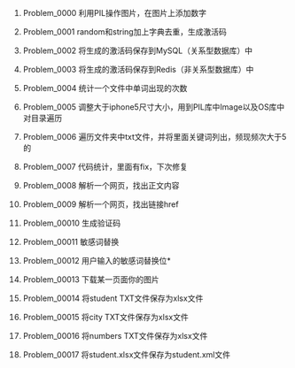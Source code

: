 1. Problem_0000    利用PIL操作图片，在图片上添加数字

2. Problem_0001    random和string加上字典去重，生成激活码 

3. Problem_0002    将生成的激活码保存到MySQL（关系型数据库）中

4. Problem_0003    将生成的激活码保存到Redis（非关系型数据库）中

5. Problem_0004    统计一个文件中单词出现的次数

6. Problem_0005    调整大于iphone5尺寸大小，用到PIL库中Image以及OS库中对目录遍历

7. Problem_0006    遍历文件夹中txt文件，并将里面关键词列出，频现频次大于5的

8. Problem_0007    代码统计，里面有fix，下次修复

9. Problem_0008     解析一个网页，找出正文内容

10. Problem_0009    解析一个网页，找出链接href

11. Problem_00010    生成验证码

12. Problem_00011    敏感词替换

13. Problem_00012    用户输入的敏感词替换位*

14. Problem_00013    下载某一页面你的图片

15. Problem_00014    将student TXT文件保存为xlsx文件

16. Problem_00015    将city TXT文件保存为xlsx文件

17. Problem_00016    将numbers TXT文件保存为xlsx文件

18. Problem_00017    将student.xlsx文件保存为student.xml文件